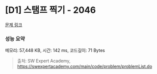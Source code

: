 # [D1] 스탬프 찍기 - 2046 

[문제 링크](https://swexpertacademy.com/main/code/problem/problemDetail.do?contestProbId=AV5QKdT6AyYDFAUq) 

### 성능 요약

메모리: 57,448 KB, 시간: 142 ms, 코드길이: 71 Bytes



> 출처: SW Expert Academy, https://swexpertacademy.com/main/code/problem/problemList.do